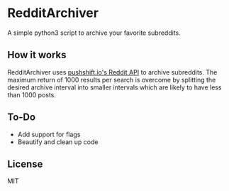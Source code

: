 # RedditArchiver
 A simple python3 script to archive your favorite subreddits.

## How it works
RedditArchiver uses [pushshift.io's Reddit API](https://pushshift.io/api-parameters/) to archive subreddits. The maximum return of 1000 results per search is overcome by splitting the desired archive interval into smaller intervals which are likely to have less than 1000 posts.

## To-Do

 - Add support for flags
 - Beautify and clean up code

## License
MIT
